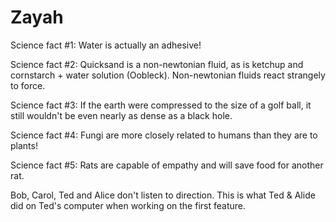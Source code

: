 # Zayah

Science fact #1: Water is actually an adhesive!

Science fact #2: Quicksand is a non-newtonian fluid, as is ketchup and cornstarch + water solution (Oobleck).  Non-newtonian fluids react strangely to force.

Science fact #3: If the earth were compressed to the size of a golf ball, it still wouldn't be even nearly as dense as a black hole.


Science fact #4: Fungi are more closely related to humans than they are to plants!

Science fact #5: Rats are capable of empathy and will save food for another rat.

Bob, Carol, Ted and Alice don't listen to direction.
This is what Ted & Alide did on Ted's computer when working on the first feature.

